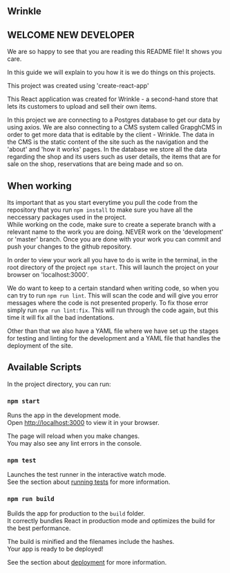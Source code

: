 ## Wrinkle

## WELCOME NEW DEVELOPER

We are so happy to see that you are reading this README file! It shows you care.

In this guide we will explain to you how it is we do things on this projects.

This project was created using 'create-react-app'

This React application was created for Wrinkle - a second-hand store that lets
its customers to upload and sell their own items.

In this project we are connecting to a Postgres database to get our data by using axios.
We are also connecting to a CMS system called GrapghCMS in order to get more data that is editable by the client - Wrinkle.
The data in the CMS is the static content of the site such as the navigation and the 'about' and 'how it works' pages.
In the database we store all the data regarding the shop and its users such as user details, the items that are for sale on the shop, reservations that are being made and so on.

## When working

Its important that as you start everytime you pull the code from the repository that you run `npm install` to make sure you have all the neccessary packages used in the project.\
While working on the code, make sure to create a seperate branch with a relevant name to the work you are doing. NEVER work on the 'development' or 'master' branch. Once you are done with your work you can commit and push your changes to the github repository.

In order to view your work all you have to do is write in the terminal, in the root directory of the project `npm start`. This will launch the project on your browser on 'localhost:3000'.

We do want to keep to a certain standard when writing code, so when you can try to run `npm run lint`. This will scan the code and will give you error messages where the code is not presented properly.
To fix those error simply run `npm run lint:fix`. This will run through the code again, but this time it will fix all the bad indentations.

Other than that we also have a YAML file where we have set up the stages for testing and linting for the development and a YAML file that handles the deployment of the site.

## Available Scripts

In the project directory, you can run:

### `npm start`

Runs the app in the development mode.\
Open [http://localhost:3000](http://localhost:3000) to view it in your browser.

The page will reload when you make changes.\
You may also see any lint errors in the console.

### `npm test`

Launches the test runner in the interactive watch mode.\
See the section about [running tests](https://facebook.github.io/create-react-app/docs/running-tests) for more information.

### `npm run build`

Builds the app for production to the `build` folder.\
It correctly bundles React in production mode and optimizes the build for the best performance.

The build is minified and the filenames include the hashes.\
Your app is ready to be deployed!

See the section about [deployment](https://facebook.github.io/create-react-app/docs/deployment) for more information.

